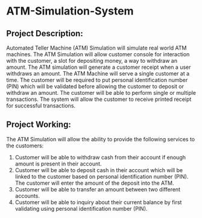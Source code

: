# ATM-Simulation-System

## Project Description:
Automated Teller Machine (ATM) Simulation will simulate real world ATM machines. The ATM Simulation will allow customer console for interaction with the customer, a slot for depositing money, a way to withdraw an amount. The ATM simulation will generate a customer receipt when a user withdraws an amount.
The ATM Machine will serve a single customer at a time. The customer will be required to put personal identification number (PIN) which will be validated before allowing the customer to deposit or withdraw an amount. The customer will be able to perform single or multiple transactions. The system will allow the customer to receive printed receipt for successful transactions.


## Project Working:
The ATM Simulation will allow the ability to provide the following services to the customers: 
1.	Customer will be able to withdraw cash from their account if enough amount is present in their account.
2.	Customer will be able to deposit cash in their account which will be linked to the customer based on personal identification number (PIN). The customer will enter the amount of the deposit into the ATM.
3.	Customer will be able to transfer an amount between two different accounts.
4.	Customer will be able to inquiry about their current balance by first validating using personal identification number (PIN).
